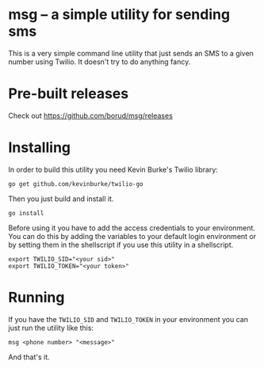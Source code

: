 # msg – a simple utility for sending sms

This is a very simple command line utility that just sends an SMS to a
given number using Twilio.  It doesn't try to do anything fancy.

# Pre-built releases

Check out https://github.com/borud/msg/releases

# Installing

In order to build this utility you need Kevin Burke's Twilio library:

    go get github.com/kevinburke/twilio-go
	
Then you just build and install it.

    go install
	
Before using it you have to add the access credentials to your
environment.  You can do this by adding the variables to your default
login environment or by setting them in the shellscript if you use
this utility in a shellscript.

    export TWILIO_SID="<your sid>"
	export TWILIO_TOKEN="<your token>"
	
# Running

If you have the `TWILIO_SID` and `TWILIO_TOKEN` in your environment
you can just run the utility like this:

    msg <phone number> "<message>"
	
And that's it.



